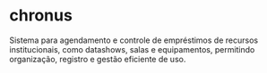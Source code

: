 # chronus
Sistema para agendamento e controle de empréstimos de recursos institucionais, como datashows, salas e equipamentos, permitindo organização, registro e gestão eficiente de uso.
